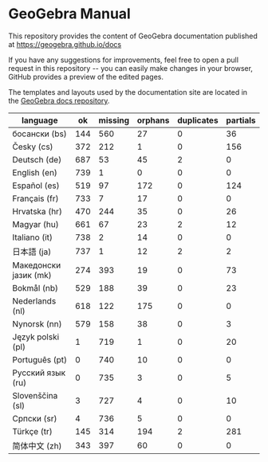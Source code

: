 # GeoGebra Manual

This repository provides the content of GeoGebra documentation published at https://geogebra.github.io/docs

If you have any suggestions for improvements, feel free to open a pull request in this repository -- you can easily make changes in your browser, GitHub provides a preview of the edited pages.

The templates and layouts used by the documentation site are located in the [GeoGebra docs repository](https://github.com/geogebra/docs).

| language | ok  | missing | orphans | duplicates | partials |
|----------|-----|---------|---------|------------|----------|
босански (bs) | 144 | 560 | 27 | 0 | 36
Česky (cs) | 372 | 212 | 1 | 0 | 156
Deutsch (de) | 687 | 53 | 45 | 2 | 0
English (en) | 739 | 1 | 0 | 0 | 0
Español (es) | 519 | 97 | 172 | 0 | 124
Français (fr) | 733 | 7 | 17 | 0 | 0
Hrvatska (hr) | 470 | 244 | 35 | 0 | 26
Magyar (hu) | 661 | 67 | 23 | 2 | 12
Italiano (it) | 738 | 2 | 14 | 0 | 0
日本語 (ja) | 737 | 1 | 12 | 2 | 2
Македонски јазик (mk) | 274 | 393 | 19 | 0 | 73
Bokmål (nb) | 529 | 188 | 39 | 0 | 23
Nederlands (nl) | 618 | 122 | 175 | 0 | 0
Nynorsk (nn) | 579 | 158 | 38 | 0 | 3
Język polski (pl) | 1 | 719 | 1 | 0 | 20
Português (pt) | 0 | 740 | 10 | 0 | 0
Русский язык (ru) | 0 | 735 | 3 | 0 | 5
Slovenščina (sl) | 3 | 727 | 4 | 0 | 10
Српски (sr) | 4 | 736 | 5 | 0 | 0
Türkçe (tr) | 145 | 314 | 194 | 2 | 281
简体中文 (zh) | 343 | 397 | 60 | 0 | 0
